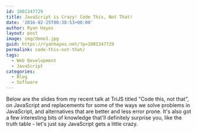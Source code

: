 ```yaml
---
id: 1001347729
title: JavaScript is Crazy! Code This, Not That!
date: '2016-02-25T00:38:53+00:00'
author: Ryan Hayes
layout: post
image: img/demo1.jpg
guid: https://ryanhayes.net/?p=1001347729
permalink: code-this-not-that/
tags:
  - Web Development
  - JavaScript
categories:
  - Blog
  - Software
---
```

Below are the slides from my recent talk at TriJS titled "Code this, not that", on JavaScript and replacements for some of the ways we solve problems in JavaScript, and alternatives that are better and less error prone. It's also got a few interesting bits of knowledge that'll definitely surprise you, like the truth table - let's just say JavaScript gets a little crazy.
